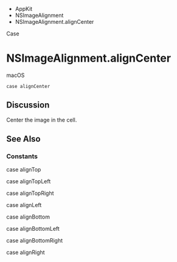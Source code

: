 

- AppKit
- NSImageAlignment
-  NSImageAlignment.alignCenter 

Case

# NSImageAlignment.alignCenter

macOS

``` source
case alignCenter
```

## Discussion

Center the image in the cell.

## See Also

### Constants

case alignTop

case alignTopLeft

case alignTopRight

case alignLeft

case alignBottom

case alignBottomLeft

case alignBottomRight

case alignRight

